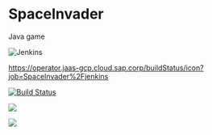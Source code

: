 # SpaceInvader
Java game

<img alt="Jenkins" src="https://img.shields.io/jenkins/build?jobUrl=https://operator.jaas-gcp.cloud.sap.corp/job/SpaceInvader/job/jenkins/">

https://operator.jaas-gcp.cloud.sap.corp/buildStatus/icon?job=SpaceInvader%2Fjenkins

[![Build Status](https://operator.jaas-gcp.cloud.sap.corp/job/SpaceInvader/job/jenkins/badge/icon)](https://operator.jaas-gcp.cloud.sap.corp/job/SpaceInvader/job/jenkins/)

<a href='https://operator.jaas-gcp.cloud.sap.corp/job/SpaceInvader/job/jenkins/'><img src='https://operator.jaas-gcp.cloud.sap.corp/job/SpaceInvader/job/jenkins/badge/icon'></a>

<a href='https://operator.jaas-gcp.cloud.sap.corp/job/SpaceInvader/job/jenkins/'><img src='https://operator.jaas-gcp.cloud.sap.corp/buildStatus/icon?job=SpaceInvader%2Fjenkins'></a>
